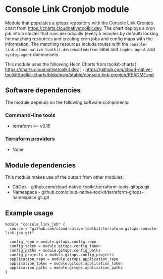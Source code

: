 # Console Link Cronjob module

Module that populates a gitops repository with the Console Link Cronjob chart from https://charts.cloudnativetoolkit.dev. The chart deploys a cron job into a cluster that runs periodically (every 5 minutes by default) looking for matching resources and creating cron jobs and config maps with the information. The matching resources include routes with the `console-link.cloud-native-toolkit.dev/enabled=true` label and `logdna-agent` and `sysdig-agent` daemonsets.

This module uses the following Helm Charts from toolkit-charts( https://charts.cloudnativetoolkit.dev ) : https://github.com/cloud-native-toolkit/toolkit-charts/blob/main/stable/console-link-cronjob/README.md

## Software dependencies

The module depends on the following software components:

### Command-line tools

- terraform >= v0.15

### Terraform providers

- None

## Module dependencies

This module makes use of the output from other modules:

- GitOps - github.com/cloud-native-toolkit/terraform-tools-gitops.git
- Namespace - github.com/cloud-native-toolkit/terraform-gitops-namespace.git.git

## Example usage

```hcl-terraform
module "console_link_job" {
  source = "github.com/cloud-native-toolkit/terraform-gitops-console-link-job.git"

  config_repo = module.gitops.config_repo
  config_token = module.gitops.config_token
  config_paths = module.gitops.config_paths
  config_projects = module.gitops.config_projects
  application_repo = module.gitops.application_repo
  application_token = module.gitops.application_token
  application_paths = module.gitops.application_paths
}
```

